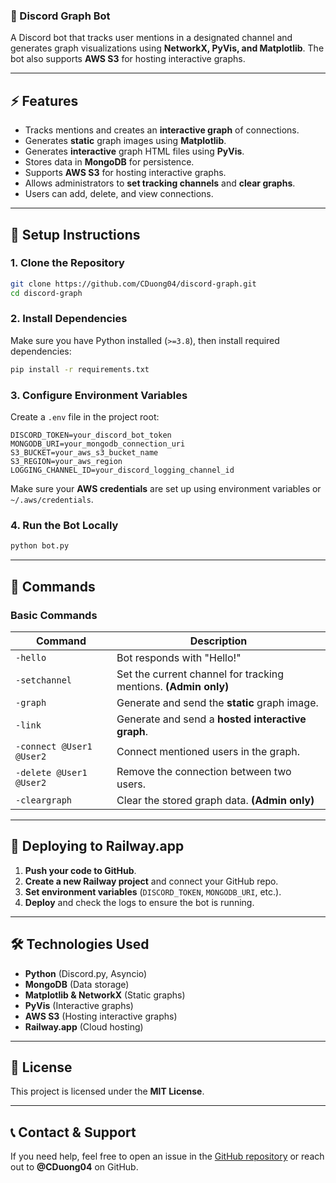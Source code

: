 ### **📌 Discord Graph Bot**  
A Discord bot that tracks user mentions in a designated channel and generates graph visualizations using **NetworkX, PyVis, and Matplotlib**. The bot also supports **AWS S3** for hosting interactive graphs.

---

## **⚡ Features**
- Tracks mentions and creates an **interactive graph** of connections.
- Generates **static** graph images using **Matplotlib**.
- Generates **interactive** graph HTML files using **PyVis**.
- Stores data in **MongoDB** for persistence.
- Supports **AWS S3** for hosting interactive graphs.
- Allows administrators to **set tracking channels** and **clear graphs**.
- Users can add, delete, and view connections.

---

## **🚀 Setup Instructions**

### **1. Clone the Repository**
```bash
git clone https://github.com/CDuong04/discord-graph.git
cd discord-graph
```

### **2. Install Dependencies**
Make sure you have Python installed (`>=3.8`), then install required dependencies:
```bash
pip install -r requirements.txt
```

### **3. Configure Environment Variables**
Create a `.env` file in the project root:
```
DISCORD_TOKEN=your_discord_bot_token
MONGODB_URI=your_mongodb_connection_uri
S3_BUCKET=your_aws_s3_bucket_name
S3_REGION=your_aws_region
LOGGING_CHANNEL_ID=your_discord_logging_channel_id
```
Make sure your **AWS credentials** are set up using environment variables or `~/.aws/credentials`.

### **4. Run the Bot Locally**
```bash
python bot.py
```

---

## **📖 Commands**

### **Basic Commands**
| Command            | Description                                        |
|--------------------|----------------------------------------------------|
| `-hello`          | Bot responds with "Hello!"                         |
| `-setchannel`     | Set the current channel for tracking mentions. **(Admin only)** |
| `-graph`          | Generate and send the **static** graph image.      |
| `-link`           | Generate and send a **hosted interactive graph**.  |
| `-connect @User1 @User2` | Connect mentioned users in the graph. |
| `-delete @User1 @User2` | Remove the connection between two users. |
| `-cleargraph`     | Clear the stored graph data. **(Admin only)** |

---

## **🚀 Deploying to Railway.app**
1. **Push your code to GitHub**.
2. **Create a new Railway project** and connect your GitHub repo.
3. **Set environment variables** (`DISCORD_TOKEN`, `MONGODB_URI`, etc.).
4. **Deploy** and check the logs to ensure the bot is running.

---

## **🛠 Technologies Used**
- **Python** (Discord.py, Asyncio)
- **MongoDB** (Data storage)
- **Matplotlib & NetworkX** (Static graphs)
- **PyVis** (Interactive graphs)
- **AWS S3** (Hosting interactive graphs)
- **Railway.app** (Cloud hosting)

---

## **📜 License**
This project is licensed under the **MIT License**.

---

## **📞 Contact & Support**
If you need help, feel free to open an issue in the [GitHub repository](https://github.com/CDuong04/discord-graph) or reach out to **@CDuong04** on GitHub.
